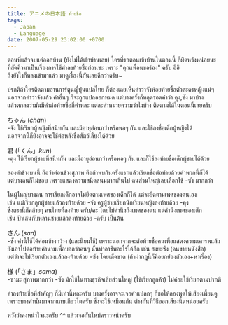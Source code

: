 ```yaml
---
title: アニメの日本語 ท้ายชื่อ
tags:
  - Japan
  - Language
date: 2007-05-29 23:02:00 +0700
---
```


ตอนที่แล้วจบแค่ออกบ้าน (ยังไม่ได้เข้าบ้านเลย) ใครที่รอตอนเข้าบ้านในตอนนี้ ก็ผิดหวังหน่อยนะ  
ที่ลัดคิวมาเป็นเรื่องการใช้คำลงท้ายชื่อก่อนซะ เพราะ "คุณเพื่อนขอร้อง" ครับ อิอิ  
ถึงยังไงก็หลงเข้ามาแล้ว มาดูเรื่องนี้กันเลยดีกว่าครับ~

ปรกติถ้าใครติดตามอ่านการ์ตูนญี่ปุ่นแปลไทย ก็ต้องเคยเห็นคำว่าจังห้อยท้ายชื่อตัวละครหญิงแน่ๆ  
นอกจากคำว่าจังแล้ว คำอื่นๆ ก็จะถูกแปลออกหมด แต่บางครั้งก็หลุดรอดคำว่า คุง,ซัง มาบ้าง  
แล้วตกลงว่ามันมีคำต่อท้ายชื่อกี่คำหละ แต่ละคำหมายความว่าไงบ้าง ติดตามได้ในตอนนี้เลยครับ

ちゃん (*chan*)  
-จัง ใช้เรียกผู้หญิงที่สนิทกัน และมีอายุอ่อนกว่าหรือพอๆ กัน และใช้ลงชื่อเด็กผู้หญิงได้  
นอกจากนี้ก็ยังอาจจะใช้ต่อหลังชื่อสัตว์เลี้ยงได้ด้วย

君 (「くん」*kun*)  
-คุง ใช้เรียกผู้ชายที่สนิทกัน และมีอายุอ่อนกว่าหรือพอๆ กัน และก็ใช้ลงท้ายชื่อเด็กผู้ชายได้ด้วย

สองคำข้างบนนี้ ถือว่าค่อนข้างสุภาพ คือถ้าพบกันครั้งแรกแล้วเรียกชื่อต่อท้ายด้วยคำพวกนี้ก็ได้  
แต่บางคนก็ไม่ชอบ เพราะแสดงความสนิดสนมมากเกินไป คนส่วนใหญ่เลยเลือกใช้ -ซัง มากกว่า

ในผู้ใหญ่บางคน การเรียกเด็กอาจไม่ยึดตามเพศของเด็กก็ได้ แต่จะยึดตามเพศของตนเอง  
เช่น แม่เรียกลูกผู้ชายแล้วลงท้ายด้วย -จัง ครูผู้ชายเรียกนักเรียนหญิงลงท้ายด้วย -คุง  
ซึ่งตรงนี้ก็คล้ายๆ คนไทยที่ลงท้าย ครับ/คะ โดยไม่คำนึงถึงเพศของตน แต่คำนึงเพศของเด็ก  
เช่น ป้าเล่นกับหลานชายแล้วลงท้ายด้วย -ครับ เป็นต้น

さん (*san*)  
-ซัง คำนี้ใช้ได้ค่อนข้างกว้าง (และนิยมใช้) เพราะนอกจากจะต่อท้ายชื่อคนเพื่อแสดงความเคารพแล้ว  
ยังเอาไปต่อท้ายคำนามเพื่อบอกว่าคนๆ นั้นทำอาชีพอะไรได้อีก เช่น ฮงยะซัง (คนขายหนังสือ)  
แต่ว่าจะไม่เรียกตัวเองแล้วลงท้ายด้วย -ซัง โดยเด็ดขาด (ถ้าผ่ากฎนี้ก็คือยกย่องตัวเอง+หาเรื่อง)

様 (「さま」*sama*)  
-ซามะ สุภาพมากกว่า -ซัง มักใช้ในทางธุรกิจเสียส่วนใหญ่ (ใช้เรียกลูกค้า) ไม่ค่อยใช้เรียกตามปรกติ

คำลงท้ายชื่อที่สำคัญๆ ก็มีเท่านี้หละครับ บางครั้งอาจจะเจอคำแปลกๆ ก็ขอให้ลองพูดให้เสียงเพี้ยนดู  
เพราะบางคำนั้นมาจากแถบเกียวโตครับ ซึ่งจะใช้เหมือนกัน ต่างกันที่วิธีออกเสียงนิดหน่อยครับ

หวังว่าคงหนำใจนะครับ ^^ แล้วเจอกันใหม่คราวหน้าครับ
